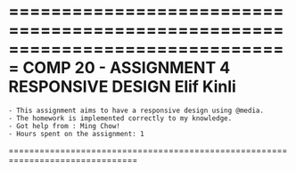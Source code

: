 ===============================================================================
							 COMP 20 -  ASSIGNMENT 4
									RESPONSIVE DESIGN
							       Elif Kinli
===============================================================================
	- This assignment aims to have a responsive design using @media.
	- The homework is implemented correctly to my knowledge. 
	- Got help from : Ming Chow!
	- Hours spent on the assignment: 1

===============================================================================
